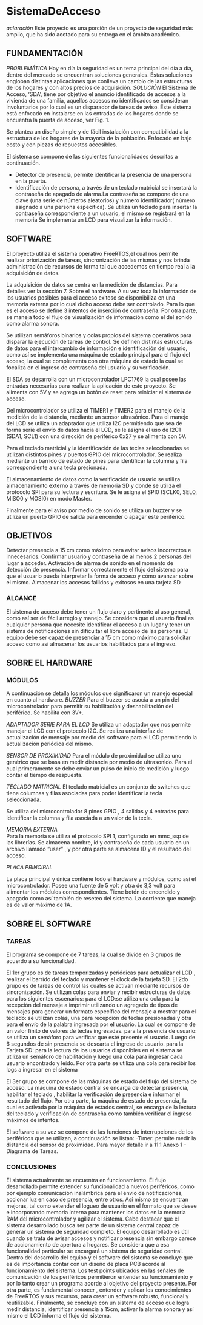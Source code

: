 # SistemaDeAcceso

_aclaración_ Este proyecto es una porción de un proyecto de seguridad más amplio, que ha sido acotado para su entrega en el ámbito académico.
## FUNDAMENTACIÓN
_PROBLEMÁTICA_
Hoy en día la seguridad es un tema principal del día a día, dentro del mercado se encuentran soluciones generales. Estas soluciones engloban distintas aplicaciones que conlleva un cambio de las estructuras de los hogares y  con altos precios de adquisición.
_SOLUCIÓN_
El Sistema de Acceso, ‘SDA’, tiene por objetivo el anuncio identificado de accesos a la vivienda de una familia, aquellos accesos no identificados se consideran involuntarios por lo cual es un disparador de tareas de aviso. Este sistema está enfocado en instalarse en las entradas de los hogares donde se encuentra la puerta de acceso, ver  Fig. 1.

Se plantea un diseño simple y de fácil instalación con compatibilidad a la estructura de los hogares de la mayoría de la población. Enfocado en bajo costo y con piezas de repuestos accesibles. 


El sistema se compone de las siguientes funcionalidades descritas a continuación.

* Detector de presencia, permite identificar la presencia de una persona en la puerta. 
* Identificación de persona, a través de un teclado matricial se insertará la contraseña de apagado de alarma.La contraseña se compone de una clave (una serie de números aleatorios) y número identificador( número asignado a una persona específica). Se utiliza un teclado para insertar la contraseña correspondiente a un usuario, el mismo se registrará en la memoria Se implementa un LCD para visualizar la información.


## SOFTWARE
El proyecto utiliza el sistema operativo FreeRTOS,el cual nos permite realizar priorización de tareas, sincronización de las mismas y nos brinda administración de recursos de forma tal que accedemos en tiempo real a la adquisición de datos.

La adquisición de datos se centra en la medición de distancias. Para detalles ver la sección  7. Sobre el hardware. A su vez toda la información de los usuarios posibles para el acceso exitoso se disponibiliza en una  memoria externa por lo cual dicho acceso debe ser controlado. Para lo que es el acceso se define 3 intentos de inserción de contraseña. Por otra parte, se maneja todo el flujo de visualización de información como el del  sonido como alarma sonora.

Se utilizan semáforos binarios y colas propios del sistema operativos para disparar la ejecución de tareas de control.
Se definen distintas estructuras de datos para el intercambio de información e identificación del usuario, como así se implementa una máquina de estado principal para el flujo del acceso, la cual se complementa con otra máquina de estado la cual se focaliza en el ingreso de contraseña del usuario y su verificación.


El SDA se desarrolla con un microcontrolador LPC1769 la cual posee las entradas necesarias para realizar la aplicación de este proyecto. Se alimenta con 5V y se agrega un botón de reset para reiniciar el sistema de acceso.

 Del microcontrolador se utiliza el TIMER1 y TIMER2 para el manejo de la medición de la distancia, mediante un sensor ultrasónico.  Para el manejo del LCD se utiliza un adaptador que utiliza I2C permitiendo que sea de forma serie el envío de datos hacia el LCD, se le asigna el uso de I2C1 (SDA1, SCL1) con una dirección de periférico 0x27 y se alimenta con 5V.

Para el teclado matricial y la identificación de las teclas seleccionadas se utilizan distintos pines y  puertos GPIO del microcontrolador. Se realiza mediante un barrido de estado de pines para identificar la columna y fila correspondiente a una tecla presionada. 

El almacenamiento de datos como la verificación de usuario se utiliza almacenamiento externo a través de memoria SD y donde se utiliza el protocolo SPI para su lectura y escritura. Se le asigna el SPI0 (SCLK0, SEL0, MISO0 y MOSI0) en modo Master.

Finalmente para el aviso por medio de sonido se utiliza un buzzer y se utiliza un puerto GPIO de salida para encender o apagar este periférico. 

## OBJETIVOS

Detectar presencia a 15 cm como máximo para evitar avisos incorrectos e innecesarios. 
Confirmar usuario y contraseña de al menos 2 personas del lugar a acceder.
Activación de alarma de sonido  en el momento de detección de presencia.
Informar correctamente el flujo del sistema para que el usuario pueda interpretar la forma de acceso y cómo avanzar sobre el mismo.
Almacenar los accesos fallidos y exitosos en una tarjeta SD

### ALCANCE
El sistema de acceso debe tener un flujo claro y pertinente al uso general, como así ser de fácil arreglo y manejo. Se considera que el usuario final es cualquier persona que necesite identificar el acceso a un lugar y tener un sistema de notificaciones sin dificultar el libre acceso de las personas. El equipo debe ser capaz de presenciar a 15 cm como máximo para solicitar acceso como así almacenar los usuarios habilitados para el ingreso.

## SOBRE EL HARDWARE

### MÓDULOS
A continuación se detalla los módulos que significaron un manejo especial en cuanto al hardware. 
_BUZZER_
Para el buzzer se asocia a un pin del microcontrolador para permitir su habilitación y deshabilitación del periférico. Se habilita con 3V+.

_ADAPTADOR SERIE PARA EL LCD_
 Se utiliza un adaptador que nos permite manejar el LCD con el protocolo I2C. Se realiza una interfaz de actualización de mensaje por medio del software para el LCD permitiendo la actualización periódica del mismo. 

_SENSOR DE PROXIMIDAD_
Para el módulo de proximidad se utiliza uno genérico que se basa en medir distancia por medio de ultrasonido. Para el cual primeramente se debe enviar un pulso de inicio de medición y luego contar el tiempo de respuesta. 

_TECLADO MATRICIAL_
El teclado matricial es un conjunto de switches que tiene columnas y filas asociadas para poder identificar la tecla seleccionada.

Se utiliza del microcontrolador 8 pines GPIO , 4 salidas y 4 entradas para identificar la columna y fila  asociada a un  valor de la tecla.

_MEMORIA EXTERNA_	
Para la memoria se utiliza el protocolo SPI 1, configurado en mmc_ssp de las librerías. Se almacena nombre, id y contraseña de cada usuario en un archivo llamado “user” , y por otra parte se almacena ID y el resultado del acceso. 

_PLACA PRINCIPAL_
	
La placa principal y única contiene todo el hardware y módulos, como así el microcontrolador. Posee una fuente de 5 volt y otra de 3,3 volt para alimentar los módulos correspondientes. Tiene botón de encendido y apagado como así también de reseteo del sistema. 
La corriente que maneja es de valor máximo de 1A. 


## SOBRE EL SOFTWARE
### TAREAS
El programa se compone de 7 tareas, la cual se divide en 3 grupos de acuerdo a su funcionalidad. 

El 1er grupo es de tareas temporizadas y periódicas para actualizar el LCD , realizar el barrido del teclado y mantener el clock de la tarjeta SD.
 El 2do grupo es de tareas de control las cuales se activan mediante recursos de sincronización. Se utilizan colas para enviar y recibir estructuras de datos para los siguientes escenarios:
para el LCD:se utiliza una cola para la recepción del mensaje a imprimir utilizando un agregado de tipos de mensajes para generar un formato específico del mensaje a mostrar
para el teclado: se utilizan colas, una para   recepción de teclas presionadas y otra para el envío de la palabra ingresada por el usuario. La cual se compone de un valor finito de valores de teclas ingresadas.
para la presencia de usuario: se utiliza un semáforo para verificar que esté presente el usuario. Luego de 6 segundos de sin presencia se descarta el ingreso de usuario.
para la Tarjeta SD: para la lectura de los usuarios disponibles en el sistema se utiliza un semáforo de habilitación y luego una cola para ingresar cada usuario encontrado y leído. Por otra parte se utiliza una cola para recibir los logs a ingresar en el sistema


El 3er grupo se compone de las máquinas de estado del flujo del sistema de acceso. 
La máquina de estado central se encarga de detectar presencia, habilitar el teclado , habilitar la verificación de presencia e informar el resultado del flujo. 
Por otra parte, la máquina de estado de presencia, la cual es activada por la máquina de estados central, se encarga de la lectura del teclado y verificación de contraseña como también verificar el ingreso máximos de intentos.

El software a su vez se compone de las funciones de interrupciones de los periféricos que se utilizan, a continuación se listan:
-Timer: permite medir la distancia del sensor de proximidad.
Para mayor detalle ir a 11.1 Anexo 1 - Diagrama de Tareas.

### CONCLUSIONES
El sistema actualmente se encuentra en funcionamiento. El flujo desarrollado permite extender su funcionalidad a nuevos periféricos, como por ejemplo comunicación inalámbrica para el envío de notificaciones, accionar luz en caso de presencia, entre otros. Así mismo se encuentran mejoras, tal como extender el logueo de usuario en el formato que se desee e incorporando memoria interna para mantener los datos en la memoria RAM del microcontrolador y agilizar el sistema. 
Cabe destacar que el sistema desarrollado busca ser parte de un sistema central capaz de generar un sistema de seguridad completo. El equipo desarrollado es útil cuando se trata de avisar accesos y notificar presencia sin embargo carece de accionamiento de apertura a hogares. Se considera que a esa funcionalidad particular se encargará un sistema de seguridad central. 
Dentro del desarrollo del equipo y el software del sistema se concluye que es de importancia contar con un diseño de placa PCB acorde al funcionamiento del sistema. Los test points ubicados en las señales de comunicación de los periféricos permitieron entender su funcionamiento y por lo tanto crear un programa acorde al objetivo del proyecto presente. 
Por otra parte, es fundamental conocer , entender y aplicar los conocimientos de FreeRTOS y sus recursos, para crear un software robusto, funcional y reutilizable. 
Finalmente, se concluye con un sistema de acceso que logra medir distancia, identificar presencia a 15cm, activar la alarma sonora y así mismo el LCD informa el flujo del sistema.
